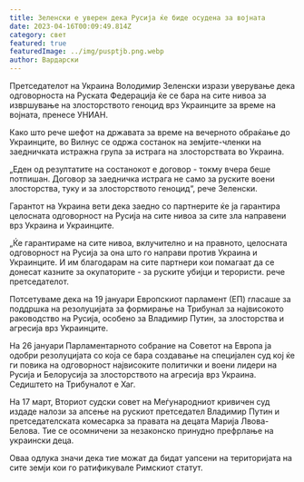 ```yaml
---
title: Зеленски е уверен дека Русија ќе биде осудена за војната
date: 2023-04-16T00:09:49.814Z
category: свет
featured: true
featuredImage: ../img/pusptjb.png.webp
author: Вардарски
---
```


Претседателот на Украина Володимир Зеленски изрази уверување дека одговорноста на Руската Федерација ќе се бара на сите нивоа за извршување на злосторството геноцид врз Украинците за време на војната, пренесе УНИАН.

Како што рече шефот на државата за време на вечерното обраќање до Украинците, во Вилнус се одржа состанок на земјите-членки на заедничката истражна група за истрага на злосторствата во Украина.

„Еден од резултатите на состанокот е договор - токму вчера беше потпишан. Договор за заедничка истрага не само за руските воени злосторства, туку и за злосторството геноцид“, рече Зеленски.

Гарантот на Украина вети дека заедно со партнерите ќе ја гарантира целосната одговорност на Русија на сите нивоа за сите зла направени врз Украина и Украинците.

„Ќе гарантираме на сите нивоа, вклучително и на правното, целосната одговорност на Русија за она што го направи против Украина и Украинците. И им благодарам на сите партнери кои помагаат да се донесат казните за окупаторите - за руските убијци и терористи. рече претседателот.

Потсетуваме дека на 19 јануари Европскиот парламент (ЕП) гласаше за поддршка на резолуцијата за формирање на Трибунал за највисокото раководство на Русија, особено за Владимир Путин, за злосторства и агресија врз Украинците.

На 26 јануари Парламентарното собрание на Советот на Европа ја одобри резолуцијата со која се бара создавање на специјален суд кој ќе ги повика на одговорност највисоките политички и воени лидери на Русија и Белорусија за злосторството на агресија врз Украина. Седиштето на Трибуналот е Хаг.

На 17 март, Вториот судски совет на Меѓународниот кривичен суд издаде налози за апсење на рускиот претседател Владимир Путин и претседателската комесарка за правата на децата Марија Лвова-Белова. Тие се осомничени за незаконско принудно префрлање на украински деца.

Оваа одлука значи дека тие можат да бидат уапсени на територијата на сите земји кои го ратификувале Римскиот статут.
